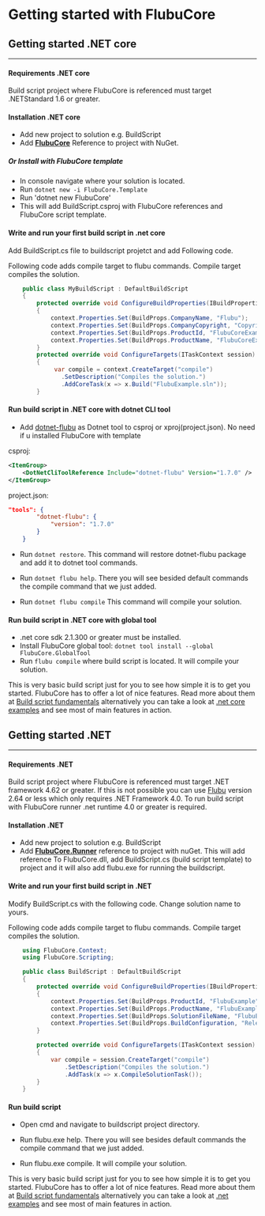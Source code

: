 # Getting started with FlubuCore

## Getting started .NET core
-------
<a name="Requirements-.net-core"></a>
#### Requirements .NET core


Build script project where FlubuCore is referenced must target .NETStandard 1.6 or greater.

<a name="Installation-.net-core"></a>
#### Installation .NET core

-   Add new project to solution e.g. BuildScript
-   Add **[FlubuCore]** Reference to project with NuGet.

##### Or Install with FlubuCore template

- In console navigate where your solution is located.
- Run `dotnet new -i FlubuCore.Template`
- Run 'dotnet new FlubuCore'
- This will add BuildScript.csproj with FlubuCore references and FlubuCore script template.


<a name="Write-and-run-your-first-build-script-in-.net-core"></a>
#### Write and run your first build script in .net core


Add BuildScript.cs file to buildscript projetct and add Following code.

Following code adds compile target to flubu commands. Compile target compiles the solution.

```C#
    public class MyBuildScript : DefaultBuildScript
    {
        protected override void ConfigureBuildProperties(IBuildPropertiesContext context)
        {
            context.Properties.Set(BuildProps.CompanyName, "Flubu");
            context.Properties.Set(BuildProps.CompanyCopyright, "Copyright (C) 2010-2016 Flubu");
            context.Properties.Set(BuildProps.ProductId, "FlubuCoreExample");
            context.Properties.Set(BuildProps.ProductName, "FlubuCoreExample");
        }
        protected override void ConfigureTargets(ITaskContext session)
        {
             var compile = context.CreateTarget("compile")
               .SetDescription("Compiles the solution.")
               .AddCoreTask(x => x.Build("FlubuExample.sln"));
        }
```

<a name="Run-build-script-Core"></a>
#### Run build script in .NET core with dotnet CLI tool

- Add [dotnet-flubu] as Dotnet tool to csproj or xproj(project.json). No need if u installed FlubuCore with template

csproj:
```xml
<ItemGroup>
    <DotNetCliToolReference Include="dotnet-flubu" Version="1.7.0" />
</ItemGroup>
```
project.json:
```json
"tools": {
        "dotnet-flubu": {
            "version": "1.7.0"          
        }
    }
```

- Run `dotnet restore`. This command will restore dotnet-flubu package and add it to dotnet tool commands.

- Run `dotnet flubu help`. There you will see besided default commands the compile command that we just added.

- Run `dotnet flubu compile` This command will compile your solution.

<a name="Run-build-script-core-with-global-tool"></a>
#### Run build script in .NET core with global tool

- .net core sdk 2.1.300 or greater must be installed.
- Install FlubuCore global tool: `dotnet tool install --global FlubuCore.GlobalTool`
- Run `flubu compile` where build script is located. It will compile your solution.

This is very basic build script just for you to see how simple it is to get you started. FlubuCore has to offer a lot of nice features. Read more about them at [Build script fundamentals] 
alternatively you can take a look at [.net core examples] and see most of main features in action.

## Getting started .NET
-------
#### Requirements .NET

Build script project where FlubuCore is referenced must target .NET framework 4.62 or greater. If this is not possible you can use [Flubu] version 2.64 or less which only requires .NET Framework 4.0. To run build script with FlubuCore runner .net runtime 4.0 or greater is required.

<a name="Installation.net"></a>
#### Installation .NET

-   Add new project to solution e.g. BuildScript
-   Add **[FlubuCore.Runner]** reference to project with nuGet. This will add reference To FlubuCore.dll, add BuildScript.cs (build script template) to project and it will also add flubu.exe for running the buildscript.

<a name="write-and-run"></a>
#### Write and run your first build script in .NET

Modify BuildScript.cs with the following code. Change solution name to yours.

Following code adds compile target to flubu commands. Compile target compiles the solution.

```C#   
    using FlubuCore.Context;
    using FlubuCore.Scripting;

    public class BuildScript : DefaultBuildScript
    {
        protected override void ConfigureBuildProperties(IBuildPropertiesContext context)
        {
            context.Properties.Set(BuildProps.ProductId, "FlubuExample");
            context.Properties.Set(BuildProps.ProductName, "FlubuExample");
            context.Properties.Set(BuildProps.SolutionFileName, "FlubuExample.sln");
            context.Properties.Set(BuildProps.BuildConfiguration, "Release");
        }

        protected override void ConfigureTargets(ITaskContext session)
        {
            var compile = session.CreateTarget("compile")
                .SetDescription("Compiles the solution.")
                .AddTask(x => x.CompileSolutionTask());
        }
    }
```

<a name="run-build-script"></a>
#### Run build script 

- Open cmd and navigate to buildscript project directory.

- Run flubu.exe help. There you will see besides default commands the compile command that we just added.

- Run flubu.exe compile. It will compile your solution.

This is very basic build script just for you to see how simple it is to get you started. FlubuCore has to offer a lot of nice features. Read more about them at [Build script fundamentals] 
alternatively you can take a look at [.net examples] and see most of main features in action. 

<a name="Getting-started-.net-core"></a>


  [csproj.png]: https://bitbucket.org/repo/Bnjqgy/images/3977856142-csproj.png
  [projectjson.png]: https://bitbucket.org/repo/Bnjqgy/images/2485583270-projectjson.png
  [Flubu examples]: https://github.com/flubu-core/examples
  [Build script fundamentals]: buildscript-fundamentals.md
  [.net examples]: https://github.com/flubu-core/examples/blob/master/MVC_NET4.61/BuildScripts/BuildScript.cs
  [.net core examples]: https://github.com/flubu-core/examples/blob/master/NetCore_csproj/BuildScript/BuildScript.cs
  [Flubu]: https://www.nuget.org/packages/Flubu
  [FlubuCore]: https://www.nuget.org/packages/FlubuCore
  [FlubuCore.Runner]: https://www.nuget.org/packages/FlubuCore.Runner/
  [dotnet-flubu]: https://www.nuget.org/packages/dotnet-flubu/